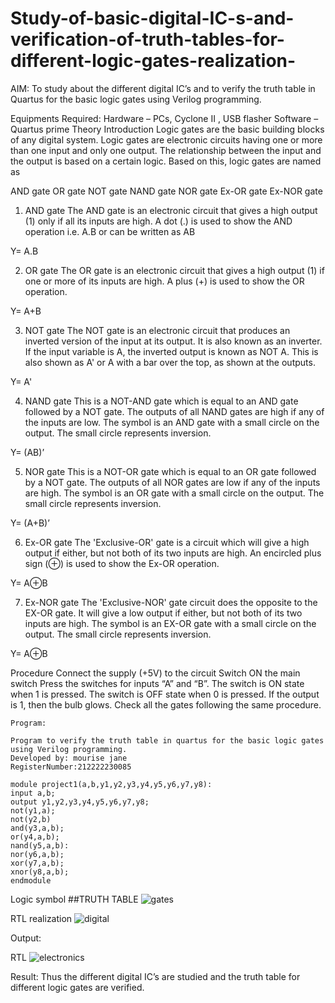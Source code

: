 # Study-of-basic-digital-IC-s-and-verification-of-truth-tables-for-different-logic-gates-realization-
 AIM:
To study about the different digital IC’s and to verify the truth table in Quartus for the basic logic gates using Verilog programming.

Equipments Required:
Hardware – PCs, Cyclone II , USB flasher
Software – Quartus prime
Theory
Introduction
Logic gates are the basic building blocks of any digital system. Logic gates are electronic circuits having one or more than one input and only one output. The relationship between the input and the output is based on a certain logic. Based on this, logic gates are named as

AND gate
OR gate
NOT gate
NAND gate
NOR gate
Ex-OR gate
Ex-NOR gate
1) AND gate
The AND gate is an electronic circuit that gives a high output (1) only if all its inputs are high. A dot (.) is used to show the AND operation i.e. A.B or can be written as AB

Y= A.B

2) OR gate
The OR gate is an electronic circuit that gives a high output (1) if one or more of its inputs are high. A plus (+) is used to show the OR operation.

Y= A+B

3) NOT gate
The NOT gate is an electronic circuit that produces an inverted version of the input at its output. It is also known as an inverter. If the input variable is A, the inverted output is known as NOT A. This is also shown as A' or A with a bar over the top, as shown at the outputs.

Y= A'

4) NAND gate
This is a NOT-AND gate which is equal to an AND gate followed by a NOT gate. The outputs of all NAND gates are high if any of the inputs are low. The symbol is an AND gate with a small circle on the output. The small circle represents inversion.

Y= (AB)’

5) NOR gate
This is a NOT-OR gate which is equal to an OR gate followed by a NOT gate. The outputs of all NOR gates are low if any of the inputs are high. The symbol is an OR gate with a small circle on the output. The small circle represents inversion.

Y= (A+B)’

6) Ex-OR gate
The 'Exclusive-OR' gate is a circuit which will give a high output if either, but not both of its two inputs are high. An encircled plus sign (⊕) is used to show the Ex-OR operation.

Y= A⊕B

7) Ex-NOR gate
The 'Exclusive-NOR' gate circuit does the opposite to the EX-OR gate. It will give a low output if either, but not both of its two inputs are high. The symbol is an EX-OR gate with a small circle on the output. The small circle represents inversion.

Y= A⊕B

Procedure
Connect the supply (+5V) to the circuit
Switch ON the main switch
Press the switches for inputs “A” and “B”. The switch is ON state when 1 is pressed. The switch is OFF state when 0 is pressed.
If the output is 1, then the bulb glows.
Check all the gates following the same procedure.
```
Program:

Program to verify the truth table in quartus for the basic logic gates using Verilog programming.
Developed by: mourise jane
RegisterNumber:212222230085 

module project1(a,b,y1,y2,y3,y4,y5,y6,y7,y8):
input a,b;
output y1,y2,y3,y4,y5,y6,y7,y8;
not(y1,a);
not(y2,b)
and(y3,a,b);
or(y4,a,b);
nand(y5,a,b):
nor(y6,a,b);
xor(y7,a,b);
xnor(y8,a,b);
endmodule

```

Logic symbol 
##TRUTH TABLE
![gates](https://user-images.githubusercontent.com/120081893/231416089-7afb62e7-df67-4c78-b828-8b9485704771.jpg)

RTL realization
![digital](https://user-images.githubusercontent.com/120081893/231415935-0a37d260-a3d3-4f1b-a76b-4f9e2d0f9f48.png)

Output:


RTL
![electronics](https://user-images.githubusercontent.com/120081893/231415839-9f9a6d7b-40cf-4b80-b842-ff5f17d28503.png)

Result:
Thus the different digital IC’s are studied and the truth table for different logic gates are verified.
